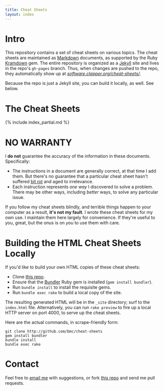 ```yaml
---
title: Cheat Sheets
layout: index
---
```


# Intro

This repository contains a set of cheat sheets on various topics. The cheat
sheets are maintained as [Markdown][] documents, as supported by the Ruby
[Kramdown][] gem. The entire repository is organized as a [Jekyll][] site and
lives in the repo's `gh-pages` branch. Thus, when changes are pushed to
the repo, they automatically show up at
[_software.clapper.org/cheat-sheets/_][cheat-sheets].

Because the repo is just a Jekyll site, you can build it locally, as well.
See below.

[Jekyll]: http://jekyllrb.com
[cheat-sheets]: http://software.clapper.org/cheat-sheets/

# The Cheat Sheets

{% include index_partial.md %}

# NO WARRANTY

I **do not** guarantee the accuracy of the information in these documents.
Specifically:

* The instructions in a document are generally correct, at that time I add
  them. But there's no guarantee that a particular cheat sheet hasn't suffered
  [bit rot][] and aged to irrelevance.
* Each instruction represents *one way* I discovered to solve a problem.
  There may be other ways, including *better* ways, to solve any particular
  issue.

If you follow my cheat sheets blindly, and terrible things happen to your
computer as a result, **it's not my fault**. I wrote these cheat sheets for
my own use. I maintain them here largely for convenience. If they're useful
to you, great, but the onus is on *you* to use them with care.

# Building the HTML Cheat Sheets Locally

If you'd like to build your own HTML copies of these cheat sheets:

* Clone [this repo][].
* Ensure that the [Bundler][] Ruby gem is installed (`gem install bundler`).
* Run `bundle install` to install the requisite gems.
* Run `bundle exec rake` to build a local copy of the site.

The resulting generated HTML will be in the `_site` directory; surf to the
`index.html` file. Alternatively, you can run `rake preview` to fire up a
local HTTP server on port 4000, to serve up the cheat sheets.

Here are the actual commands, in scrape-friendly form:

    git clone http://github.com/bmc/cheat-sheets
    gem install bundler
    bundle install
    bundle exec rake

# Contact

Feel free to [email me](mailto:bmc@clapper.org) with suggestions, or fork
[this repo][] and send me pull requests.

[this repo]: http://github.com/bmc/cheat-sheets
[Kramdown]: http://kramdown.rubyforge.org/
[Markdown]: http://kramdown.rubyforge.org/syntax.html
[Rake]: http://rake.rubyforge.org/
[bit rot]: http://www.jargon.net/jargonfile/b/bitrot.html
[bundler]: http://gembundler.com/

